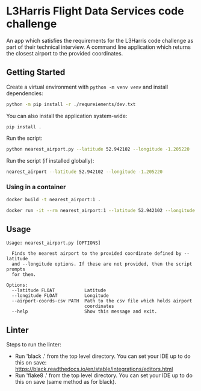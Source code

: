 # L3Harris Flight Data Services code challenge

An app which satisfies the requirements for the L3Harris code challenge as part of their
technical interview. A command line application which returns the closest airport to the provided coordinates.

## Getting Started

Create a virtual environment with `python -m venv venv` and install dependencies:
```bash
python -m pip install -r ./requreiements/dev.txt
```

You can also install the application system-wide:
```
pip install .
```

Run the script:
```bash
python nearest_airport.py --latitude 52.942102 --longitude -1.205220
```

Run the script (if installed globally):
```bash
nearest_airport --latitude 52.942102 --longitude -1.205220
```

### Using in a container

```bash
docker build -t nearest_airport:1 .
```
```bash
docker run -it --rm nearest_airport:1 --latitude 52.942102 --longitude -1.205220
```

## Usage

```
Usage: nearest_airport.py [OPTIONS]

  Finds the nearest airport to the provided coordinate defined by --latitude
  and --longitude options. If these are not provided, then the script prompts
  for them.

Options:
  --latitude FLOAT           Latitude
  --longitude FLOAT          Longitude
  --airport-coords-csv PATH  Path to the csv file which holds airport
                             coordinates
  --help                     Show this message and exit.

```

## Linter

Steps to run the linter:

* Run 'black .' from the top level directory. You can set your IDE up to do this on
  save: https://black.readthedocs.io/en/stable/integrations/editors.html
* Run 'flake8 .' from the top level directory. You can set your IDE up to do this on save (same method as for black).
